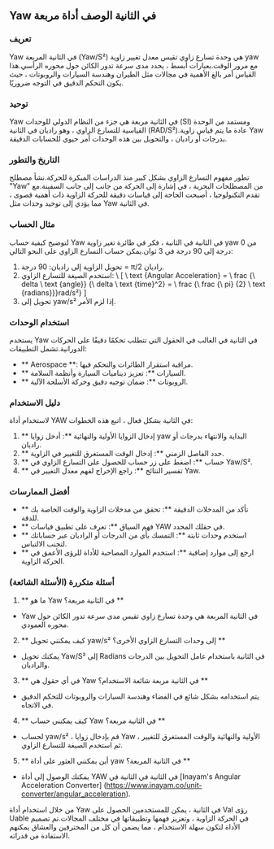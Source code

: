 ## Yaw في الثانية الوصف أداة مربعة

### تعريف
Yaw في الثانية المربعة (Yaw/S²) هي وحدة تسارع زاوي تقيس معدل تغيير زاوية yaw مع مرور الوقت.بعبارات أبسط ، يحدد مدى سرعة تدور الكائن حول محوره الرأسي.هذا القياس أمر بالغ الأهمية في مجالات مثل الطيران وهندسة السيارات والروبوتات ، حيث يكون التحكم الدقيق في التوجه ضروريًا.

### توحيد
Yaw في الثانية مربعة هي جزء من النظام الدولي للوحدات (SI) ومستمد من الوحدة القياسية للتسارع الزاوي ، وهو راديان في الثانية (RAD/S²).عادة ما يتم قياس زاوية Yaw بدرجات أو راديان ، والتحويل بين هذه الوحدات أمر حيوي للحسابات الدقيقة.

### التاريخ والتطور
تطور مفهوم التسارع الزاوي بشكل كبير منذ الدراسات المبكرة للحركة.نشأ مصطلح "Yaw" من المصطلحات البحرية ، في إشارة إلى الحركة من جانب إلى جانب السفينة.مع تقدم التكنولوجيا ، أصبحت الحاجة إلى قياسات دقيقة للحركة الزاوية ذات أهمية قصوى ، مما يؤدي إلى توحيد وحدات مثل Yaw في الثانية.

### مثال الحساب
لتوضيح كيفية حساب Yaw في الثانية في الثانية ، فكر في طائرة تغير زاوية yaw من 0 درجة إلى 90 درجة في 3 ثوان.يمكن حساب التسارع الزاوي على النحو التالي:

1. تحويل الزاوية إلى راديان: 90 درجة = π/2 راديان.
2. استخدم الصيغة للتسارع الزاوي:
\ [
\ text {Angular Acceleration} = \ frac {\ delta \ text {angle}} {\ delta \ text {time}^2} = \ frac {\ frac {\ pi} {2} \ text {radians}}}rad/s²}
\]
3. تحويل إلى yaw/s² إذا لزم الأمر.

### استخدام الوحدات
يستخدم Yaw في الثانية في الغالب في الحقول التي تتطلب تحكمًا دقيقًا على الحركات الدورانية.تشمل التطبيقات:

- ** Aerospace **: مراقبة استقرار الطائرات والتحكم فيها.
- ** السيارات **: تعزيز ديناميات السيارة وأنظمة السلامة.
- ** الروبوتات **: ضمان توجيه دقيق وحركة الأسلحة الآلية.

### دليل الاستخدام
لاستخدام أداة YAW في الثانية بشكل فعال ، اتبع هذه الخطوات:

1. ** إدخال الزوايا الأولية والنهائية **: أدخل زوايا yaw البداية والانتهاء بدرجات أو راديان.
2. ** حدد الفاصل الزمني **: إدخال الوقت المستغرق للتغيير في الزاوية.
3. ** حساب **: اضغط على زر حساب للحصول على التسارع الزاوي في Yaw/S².
4. ** تفسير النتائج **: راجع الإخراج لفهم معدل التغيير في Yaw.

### أفضل الممارسات
- ** تأكد من المدخلات الدقيقة **: تحقق من مدخلات الزاوية والوقت الخاصة بك للدقة.
- ** فهم السياق **: تعرف على تطبيق قياسات YAW في حقلك المحدد.
- ** استخدم وحدات ثابتة **: التمسك بأي من الدرجات أو الراديان عبر حساباتك لتجنب الالتباس.
- ** ارجع إلى موارد إضافية **: استخدم الموارد المصاحبة للأداة للرؤى الأعمق في الحركة الزاوية.

### أسئلة متكررة (الأسئلة الشائعة)

1. ** ما هو Yaw في الثانية مربعة؟ **
- Yaw في الثانية المربعة هي وحدة تسارع زاوي تقيس مدى سرعة تدور الكائن حول محوره العمودي.

2. ** كيف يمكنني تحويل yaw/s² إلى وحدات التسارع الزاوي الأخرى؟ **
- يمكنك تحويل Yaw/S² إلى Radians في الثانية باستخدام عامل التحويل بين الدرجات والراديان.

3. ** في أي حقول هي Yaw في الثانية مربعة شائعة الاستخدام؟ **
- يتم استخدامه بشكل شائع في الفضاء وهندسة السيارات والروبوتات للتحكم الدقيق في الاتجاه.

4. ** كيف يمكنني حساب Yaw في الثانية مربعة؟ **
- لحساب yaw/s² ، قم بإدخال زوايا Yaw الأولية والنهائية والوقت المستغرق للتغيير ، ثم استخدم الصيغة للتسارع الزاوي.

5. ** أين يمكنني العثور على أداة yaw في الثانية المربعة؟ **
- يمكنك الوصول إلى أداة YAW في الثانية في الثانية في [Inayam's Angular Acceleration Converter] (https://www.inayam.co/unit-converter/angular_acceleration).

من خلال استخدام أداة Yaw في الثانية ، يمكن للمستخدمين الحصول على Val رؤى Uable في الحركة الزاوية ، وتعزيز فهمها وتطبيقاتها في مختلف المجالات.تم تصميم الأداة لتكون سهلة الاستخدام ، مما يضمن أن كل من المحترفين والعشاق يمكنهم الاستفادة من قدراته.